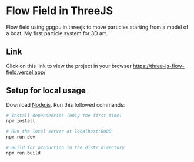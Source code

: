 # Flow Field in ThreeJS
Flow field using gpgpu in threejs to move particles starting from a model of a boat.
My first particle system for 3D art. 

## Link
Click on this link to view the project in your browser
https://three-js-flow-field.vercel.app/

## Setup for local usage
Download [Node.js](https://nodejs.org/en/download/).
Run this followed commands:

``` bash
# Install dependencies (only the first time)
npm install

# Run the local server at localhost:8080
npm run dev

# Build for production in the dist/ directory
npm run build
```
